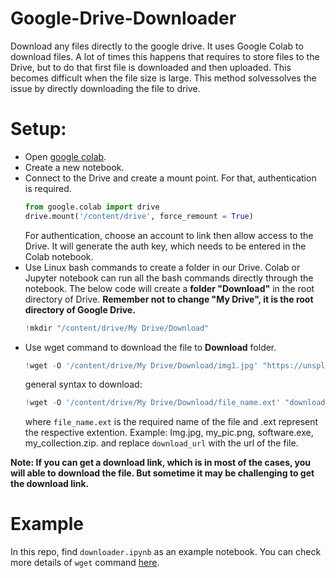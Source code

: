 # Google-Drive-Downloader
Download any files directly to the google drive. It uses Google Colab to download files. A lot of times this happens that requires to store files to the Drive, but to do that first file is downloaded and then uploaded. This becomes difficult when the file size is large. 
This method solvessolves the issue by directly downloading the file to drive.

# Setup:
* Open [google colab](https://colab.research.google.com/notebooks).
* Create a new notebook.
* Connect to the Drive and create a mount point. For that, authentication is required.
  ``` Python
  from google.colab import drive
  drive.mount('/content/drive', force_remount = True)
  ```
  For authentication, choose an account to link then allow access to the Drive. It will generate the auth key, which needs to be entered in the Colab notebook.
* Use Linux bash commands to create a folder in our Drive. Colab or Jupyter notebook can run all the bash commands directly through the notebook. The below code will create a **folder "Download"** in the root directory of Drive. **Remember not to change "My Drive", it is the root directory of Google Drive.**
  ``` python notebook
  !mkdir "/content/drive/My Drive/Download"
  ```
* Use wget command to download the file to **Download** folder.
    ``` python notebook
  !wget -O '/content/drive/My Drive/Download/img1.jpg' "https://unsplash.com/photos/u159a2eL6UE/download?force=true"
  ```
  general syntax to download: 
   ``` python notebook
  !wget -O '/content/drive/My Drive/Download/file_name.ext' "download_url"
  ```
  where `file_name.ext` is the required name of the file and .ext represent the respective extention. Example: Img.jpg, my_pic.png, software.exe, my_collection.zip.
  and replace `download_url` with the url of the file. 

**Note: If you can get a download link, which is in most of the cases, you will able to download the file. But sometime it may be challenging to get the download link.** 

# Example
In this repo, find `downloader.ipynb` as an example notebook. You can check more details of `wget` command [here](https://www.computerhope.com/unix/wget.htm#syntax).
